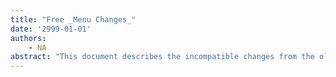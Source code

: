 ```yaml
---
title: "Free _Menu Changes_"
date: '2999-01-01'
authors: 
    - NA
abstract: "This document describes the incompatible changes from the old version to the new version of Free Menu. This document does not describe any of the new features of Free Menu. Some of the terminology used in these notes is introduced in the Free Menu documentation. You should read the Free Menu documentation first."
---
```


